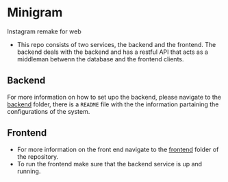 # Minigram
Instagram remake for web

- This repo consists of two services, the backend and the frontend. The backend deals with the backend and has a restful API that acts as a middleman betwenn the database and the frontend clients. 

## Backend
For more information on how to set upo the backend, please navigate to the [backend](https://github.com/Wurmatron/Minigram/tree/release/backend) folder, there is a `README` file with the the information partaining the configurations of the system.


## Frontend
- For more information on the front end navigate to the [frontend](https://github.com/Wurmatron/Minigram/tree/release/frontend/minigram) folder of the repository.
- To run the frontend make sure that the backend service is up and running.
